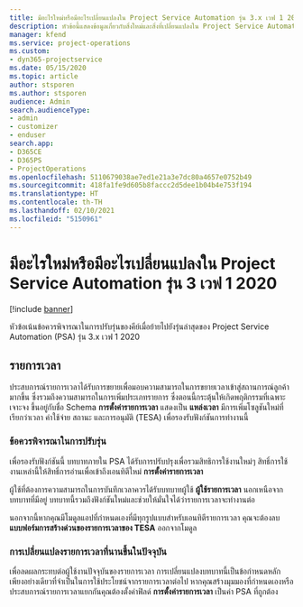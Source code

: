 ```yaml
---
title: มีอะไรใหม่หรือมีอะไรเปลี่ยนแปลงใน Project Service Automation รุ่น 3.x เวฟ 1 2020
description: หัวข้อนี้แสดงข้อมูลเกี่ยวกับสิ่งใหม่และสิ่งที่เปลี่ยนแปลงใน Project Service Automation รุ่น 3 เวฟ 1 2020
manager: kfend
ms.service: project-operations
ms.custom:
- dyn365-projectservice
ms.date: 05/15/2020
ms.topic: article
author: stsporen
ms.author: stsporen
audience: Admin
search.audienceType:
- admin
- customizer
- enduser
search.app:
- D365CE
- D365PS
- ProjectOperations
ms.openlocfilehash: 5110679038ae7ed1e21a3e7dc80a4657e0752b49
ms.sourcegitcommit: 418fa1fe9d605b8faccc2d5dee1b04b4e753f194
ms.translationtype: HT
ms.contentlocale: th-TH
ms.lasthandoff: 02/10/2021
ms.locfileid: "5150961"
---
```

# <a name="whats-new-or-changed-in-project-service-automation-version-3-wave-1-2020"></a>มีอะไรใหม่หรือมีอะไรเปลี่ยนแปลงใน Project Service Automation รุ่น 3 เวฟ 1 2020

[!include [banner](../includes/psa-now-project-operations.md)]

หัวข้อเน้นข้อควรพิจารณาในการปรับรุ่นของคีย์เมื่อย้ายไปยังรุ่นล่าสุดของ Project Service Automation (PSA) รุ่น 3.x เวฟ 1 2020

## <a name="time-entry"></a>รายการเวลา
ประสบการณ์รายการเวลาได้รับการขยายเพื่อมอบความสามารถในการขยายเวลาเข้าสู่สถานการณ์ลูกค้ามากขึ้น ซึ่งรวมถึงความสามารถในการเพิ่มประเภทรายการ ซึ่งตอนนี้กระตุ้นให้เกิดพฤติกรรมที่เฉพาะเจาะจง ขึ้นอยู่กับชื่อ Schema **การตั้งค่ารายการเวลา** แสดงเป็น **แหล่งเวลา** มีการเพิ่มโซลูชันใหม่ที่เรียกว่าเวลา ค่าใช้จ่าย สถานะ และการอนุมัติ (TESA) เพื่อรองรับฟังก์ชันการทำงานนี้

### <a name="upgrade-consideration"></a>ข้อควรพิจารณาในการปรับรุ่น
เพื่อรองรับฟังก์ชันนี้ บทบาทภายใน PSA ได้รับการปรับปรุงเพื่อรวมสิทธิการใช้งานใหม่ๆ สิทธิ์การใช้งานเหล่านี้ให้สิทธิ์การอ่านเพื่อเข้าถึงเอนทิตีใหม่ **การตั้งค่ารายการเวลา**

ผู้ใช้ที่ต้องการความสามารถในการบันทึกเวลาควรได้รับบทบาทผู้ใช้ **ผู้ใช้รายการเวลา** นอกเหนือจากบทบาทที่มีอยู่ บทบาทนี้รวมถึงฟังก์ชันใหม่และช่วยให้มั่นใจได้ว่ารายการเวลาจะทำงานต่อ

นอกจากนี้หากคุณมีโมดูลแอปที่กำหนดเองที่มีทุกรูปแบบสำหรับเอนทิตีรายการเวลา คุณจะต้องลบ **แบบฟอร์มการสร้างด่วนของรายการเวลาของ TESA** ออกจากโมดูล

### <a name="currently-extended-time-entry-changes"></a>การเปลี่ยนแปลงรายการเวลาที่นานขึ้นในปัจจุบัน
เพื่อลดผลกระทบต่อผู้ใช้งานปัจจุบันของรายการเวลา การเปลี่ยนแปลงบทบาทนี้เป็นข้อกำหนดหลักเพียงอย่างเดียวที่จำเป็นในการใช้ประโยชน์จากรายการเวลาต่อไป หากคุณสร้างมุมมองที่กำหนดเองหรือประสบการณ์รายการเวลาแยกกันคุณต้องตั้งค่าฟิลด์ **การตั้งค่ารายการเวลา** เป็นค่า PSA ที่ถูกต้อง

